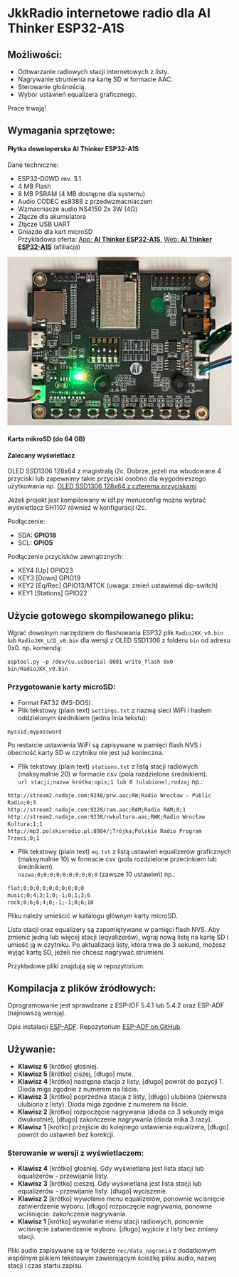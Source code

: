 # JkkRadio internetowe radio dla **AI Thinker ESP32-A1S**  
  
## **Możliwości:**  
- Odtwarzanie radiowych stacji internetowych z listy.  
- Nagrywanie strumienia na kartę SD w formacie AAC.  
- Sterowanie głośnością.  
- Wybór ustawień equalizera graficznego.  
  
Prace trwają!  
  
## **Wymagania sprzętowe:**  
#### Płytka deweloperska **AI Thinker ESP32-A1S**  
Dane techniczne:  
- ESP32-D0WD rev. 3.1  
- 4 MB Flash  
- 8 MB PSRAM (4 MB dostępne dla systemu)
- Audio CODEC es8388 z przedwzmacniaczem  
- Wzmacniacze audio NS4150 2x 3W (4Ω)   
- Złącze dla akumulatora   
- Złącze USB UART  
- Gniazdo dla kart microSD  
Przykładowa oferta: [App: **AI Thinker ESP32-A1S**](https://s.click.aliexpress.com/e/_ooTic0A), [Web: **AI Thinker ESP32-A1S**](https://s.click.aliexpress.com/e/_onbBPzW) (afiliacja)

![AI Thinker ESP32-A1S](img/ESP32A1S.jpeg)
  
#### Karta mikroSD (do 64 GB)  

#### Zalecany wyświetlacz

OLED SSD1306 128x64 z magistralą i2c. Dobrze, jeżeli ma wbudowane 4 przyciski lub zapewnimy takie przyciski osobno dla wygodnieszego użytkowania np. [OLED SSD1306 128x64 z czterema przyciskami](https://s.click.aliexpress.com/e/_oFKo8XC)

Jeżeli projekt jest kompilowany w idf.py menuconfig można wybrać wyświetlacz SH1107 również w konfiguracji i2c.

Podłączenie:
- SDA: **GPIO18**
- SCL: **GPIO5**

Podłączenie przycisków zewnątrznych:
- KEY4 [Up] GPIO23
- KEY3 [Down] GPIO19
- KEY2 [Eq/Rec] GPIO13/MTCK (uwaga: zmień ustawienai dip-switch)
- KEY1 [Stations] GPIO22
  
## Użycie gotowego skompilowanego pliku:  
Wgrać dowolnym narzędziem do flashowania ESP32 plik `RadioJKK_v0.bin` lub `RadioJKK_LCD_v0.bin` dla wersji z OLED SSD1306 z folderu `bin` od adresu 0x0. np. komendą:   
```
esptool.py -p /dev/cu.usbserial-0001 write_flash 0x0 bin/RadioJKK_v0.bin  
```
  
### Przygotowanie karty microSD:  
- Format FAT32 (MS-DOS).  
- Plik tekstowy (plain text) `settings.txt` z nazwą sieci WiFi i hasłem oddzielonym średnikiem (jedna linia tekstu):  
```
myssid;mypassword  
```

Po restarcie ustawienia WiFi są zapisywane w pamięci flash NVS i obecność karty SD w czytniku nie jest już konieczna.
  
- Plik tekstowy (plain text) `stations.txt` z listą stacji radiowych (maksymalnie 20) w formacie csv (pola rozdzielone średnikiem).  
`url stacji;nazwa krótka;opis;1 lub 0 (ulubione);rodzaj` np.:  
```
http://stream2.nadaje.com:9248/prw.aac;RW;Radio Wrocław - Public Radio;0;5  
http://stream2.nadaje.com:9228/ram.aac;RAM;Radio RAM;0;1  
http://stream2.nadaje.com:9238/rwkultura.aac;RWK;Radio Wrocław Kultura;1;1  
http://mp3.polskieradio.pl:8904/;Trójka;Polskie Radio Program Trzeci;0;1  
```

- Plik tekstowy (plain text) `eq.txt` z listą ustawień equalizerów graficznych (maksymalnie 10) w formacie csv (pola rozdzielone przecinkiem lub średnikiem).  
`nazwa;0;0;0;0;0;0;0;0;0;0` (zawsze 10 ustawień) np.:  
```
flat;0;0;0;0;0;0;0;0;0;0
music;0;4;3;1;0;-1;0;1;3;6
rock;0;6;6;4;0;-1;-1;0;6;10
```
  
Pliku należy umieścić w katalogu głównym karty microSD.  

Lista stacji oraz equalizery są zapamiętywane w pamięci flash NVS. Aby zmienić jedną lub więcej stacji (eqyalizerów), wgraj nową listę na kartę SD i umieść ją w czytniku. Po aktualizacji listy, która trwa do 3 sekund, możesz wyjąć kartę SD, jeżeli nie chcesz nagrywać strumieni.
  
Przykładowe pliki znajdują się w repozytorium.  
  
## Kompilacja z plików źródłowych:  
Oprogramowanie jest sprawdzane z ESP-IDF 5.4.1 lub 5.4.2 oraz ESP-ADF (najnowszą wersją).  
  
Opis instalacji [ESP-ADF](https://docs.espressif.com/projects/esp-adf/en/latest/get-started/index.html#quick-start). Repozytorium [ESP-ADF on GitHub](https://github.com/espressif/esp-adf).  
  
## Używanie:  
- **Klawisz 6** [krótko] głośniej.  
- **Klawisz 5** [krótko] ciszej, [długo] mute.  
- **Klawisz 4** [krótko] następna stacja z listy, [długo] powrót do pozycji 1. Dioda miga zgodnie z numerem na liście.  
- **Klawisz 3** [krótko] poprzednia stacja z listy, [długo] ulubiona (pierwsza ulubiona z listy). Dioda miga zgodnie z numerem na liście.  
- **Klawisz 2** [krótko] rozpoczęcie nagrywania (dioda co 3 sekundy miga dwukrotnie), [długo] zakończenie nagrywania (dioda mika 3 razy).  
- **Klawisz 1** [krótko] przejście do kolejnego ustawienia equalizera, [długo] powrót do ustawień bez korekcji.  

### Sterowanie w wersji z wyświetlaczem:
- **Klawisz 4** [krótko] głośniej. Gdy wyświetlana jest lista stacji lub equalizerów - przewijanie listy.
- **Klawisz 3** [krótko] cieszej. Gdy wyświetlana jest lista stacji lub equalizerów - przewijanie listy. [długo] wyciszenie.  
- **Klawisz 2** [krótko] wywołanie menu equalizerów, ponownie wciśnięcie zatwierdzenie wyboru. [długo] rozpoczęcie nagrywania, ponowne wciśnięcie: zakończenie nagrywania.  
- **Klawisz 1** [krótko] wywołanie menu stacji radiowych, ponownie wciśnięcie zatwierdzenie wyboru. [długo] wyjście z listy bez zmiany stacji.  
    
Pliki audio zapisywane są w folderze `rec/data_nagrania` z dodatkowym wspólnym plikiem tekstowym zawierającym ścieżkę pliku audio, nazwę stacji i czas startu zapisu.  

